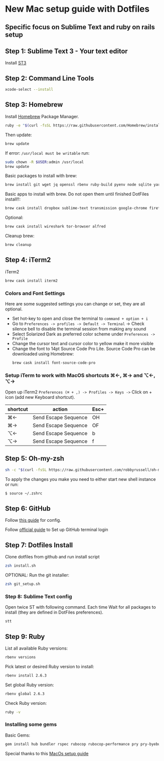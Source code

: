 # New Mac setup guide with Dotfiles
## Specific focus on Sublime Text and ruby on rails setup


## Step 1: Sublime Text 3 - Your text editor

Install [ST3](http://www.sublimetext.com/3)

## Step 2: Command Line Tools

```bash
xcode-select --install
```

## Step 3: Homebrew

Install [Homebrew](http://brew.sh/) Package Manager.

```bash
ruby -e "$(curl -fsSL https://raw.githubusercontent.com/Homebrew/install/master/install)"
```

Then update:

```bash
brew update
```

If error: `/usr/local must be writable` run:

```bash
sudo chown -R $USER:admin /usr/local
brew update
```

Basic packages to install with brew:

```bash
brew install git wget jq openssl rbenv ruby-build pyenv node sqlite yarn tree
```

Basic apps to install with brew. Do not open them until finished DotFiles install!!:

```bash
brew cask install dropbox sublime-text transmission google-chrome firefox vlc grandperspective
```

Optional:
```bash
brew cask install wireshark tor-browser alfred
```

Cleanup brew:

```bash
brew cleanup
```

## Step 4: iTerm2

iTerm2

```bash
brew cask install iterm2
```

### Colors and Font Settings

Here are some suggested settings you can change or set, they are all optional.

- Set hot-key to open and close the terminal to `command + option + i`
- Go to `Preferences -> profiles -> Default -> Terminal` -> Check silence bell to disable the terminal session from making any sound
- Select Solarized Dark as preferred color scheme under `Preferences -> Profile`
- Change the cursor text and cursor color to yellow make it more visible
- Change the font to 14pt Source Code Pro Lite. Source Code Pro can be downloaded using Homebrew:
  ```bash
  brew cask install font-source-code-pro
  ```

### Setup iTerm to work with MacOS shortcuts ⌘←, ⌘→ and ⌥←, ⌥→

Open up iTerm2 `Preferences (⌘ + ,) -> Profiles -> Keys ->` Click on + icon (add new Keyboard shortcut).

| shortcut  | action  | Esc+  |
|---|---|---|
| ⌘←  |  Send Escape Sequence | OH  |
| ⌘→  |  Send Escape Sequence |  OF |
| ⌥←  |  Send Escape Sequence |  b |
| ⌥→  |  Send Escape Sequence |  f |


## Step 5: Oh-my-zsh

```bash
sh -c "$(curl -fsSL https://raw.githubusercontent.com/robbyrussell/oh-my-zsh/master/tools/install.sh)"
```

To apply the changes you make you need to either start new shell instance or run:

```bash
$ source ~/.zshrc
```


## Step 6: GitHub

Follow [this guide](https://sourabhbajaj.com/mac-setup/Git/) for config.

Follow [official guide](https://help.github.com/en/articles/set-up-git) to Set up GitHub terminal login


## Step 7: Dotfiles Install

Clone dotfiles from github and run install script


```bash
zsh install.sh
```

OPTIONAL: Run the git installer:

```bash
zsh git_setup.sh
```

### Step 8: Sublime Text config

Open twice ST with following command. Each time Wait for all packages to install (they are defined in DotFiles preferences).  

```bash
stt
```

## Step 9: Ruby

List all available Ruby versions:
```bash
rbenv versions
```

Pick latest or desired Ruby version to install:
```bash
rbenv install 2.6.3
```
Set global Ruby version:

```bash
rbenv global 2.6.3
```
Check Ruby version:
```bash
ruby -v
```

### Installing some gems

Basic Gems:

```bash
gem install hub bundler rspec rubocop rubocop-performance pry pry-byebug  colored octokit rake
```


Special thanks to this [MacOs setup guide](https://sourabhbajaj.com/mac-setup/Homebrew/Cask.html)
